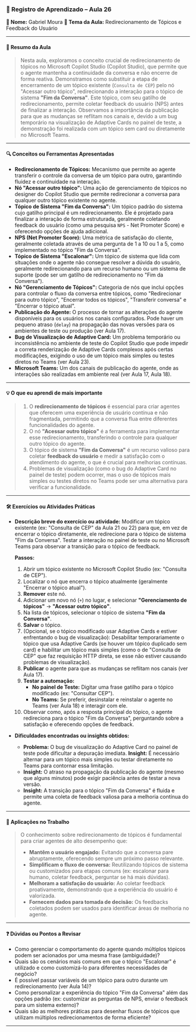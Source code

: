 ### 📘 Registro de Aprendizado – Aula 26

**👤 Nome:** Gabriel Moura
**🎯 Tema da Aula:** Redirecionamento de Tópicos e Feedback do Usuário

---

#### 📝 Resumo da Aula
> Nesta aula, exploramos o conceito crucial de redirecionamento de tópicos no Microsoft Copilot Studio (Copilot Studio), que permite que o agente mantenha a continuidade da conversa e não encerre de forma reativa. Demonstramos como substituir a etapa de encerramento de um tópico existente (`Consulta de CEP`) pelo nó "Acessar outro tópico", redirecionando a interação para o tópico de sistema **"Fim da Conversa"**. Este tópico, com seu gatilho de redirecionamento, permite coletar feedback do usuário (NPS) antes de finalizar a interação. Observamos a importância da publicação para que as mudanças se reflitam nos canais e, devido a um bug temporário na visualização de Adaptive Cards no painel de teste, a demonstração foi realizada com um tópico sem card ou diretamente no Microsoft Teams.

---

#### 🔍 Conceitos ou Ferramentas Apresentadas
- **Redirecionamento de Tópicos:** Mecanismo que permite ao agente transferir o controle da conversa de um tópico para outro, garantindo fluidez e continuidade na interação.
- **Nó "Acessar outro tópico":** Uma ação de gerenciamento de tópicos no designer do Copilot Studio que permite redirecionar a conversa para qualquer outro tópico existente no agente.
- **Tópico de Sistema "Fim da Conversa":** Um tópico padrão do sistema cujo gatilho principal é um redirecionamento. Ele é projetado para finalizar a interação de forma estruturada, geralmente coletando feedback do usuário (como uma pesquisa `NPS` - Net Promoter Score) e oferecendo opções de ajuda adicional.
- **NPS (Net Promoter Score):** Uma métrica de satisfação do cliente, geralmente coletada através de uma pergunta de 1 a 10 ou 1 a 5, como implementado no tópico "Fim da Conversa".
- **Tópico de Sistema "Escalonar":** Um tópico de sistema que lida com situações onde o agente não consegue resolver a dúvida do usuário, geralmente redirecionando para um recurso humano ou um sistema de suporte (pode ser um gatilho de redirecionamento no "Fim da Conversa").
- **Nó "Gerenciamento de Tópicos":** Categoria de nós que inclui opções para controlar o fluxo da conversa entre tópicos, como "Redirecionar para outro tópico", "Encerrar todos os tópicos", "Transferir conversa" e "Encerrar o tópico atual".
- **Publicação do Agente:** O processo de tornar as alterações do agente disponíveis para os usuários nos canais configurados. Pode haver um pequeno atraso (`delay`) na propagação das novas versões para os ambientes de teste ou produção (ver Aula 17).
- **Bug de Visualização de Adaptive Card:** Um problema temporário ou inconsistência no ambiente de teste do Copilot Studio que pode impedir a correta renderização de Adaptive Cards complexos após certas modificações, exigindo o uso de um tópico mais simples ou testes diretos no Teams (ver Aula 23).
- **Microsoft Teams:** Um dos canais de publicação do agente, onde as interações são realizadas em ambiente real (ver Aula 17, Aula 18).

---

#### 💡 O que eu aprendi de mais importante
> 1.  O **redirecionamento de tópicos** é essencial para criar agentes que oferecem uma experiência de usuário contínua e não fragmentada, permitindo que a conversa flua entre diferentes funcionalidades do agente.
> 2.  O nó **"Acessar outro tópico"** é a ferramenta para implementar esse redirecionamento, transferindo o controle para qualquer outro tópico do agente.
> 3.  O tópico de sistema **"Fim da Conversa"** é um recurso valioso para coletar **feedback do usuário** e medir a satisfação com o atendimento do agente, o que é crucial para melhorias contínuas.
> 4.  Problemas de visualização (como o bug do Adaptive Card no painel de teste) podem ocorrer, mas o uso de tópicos mais simples ou testes diretos no Teams pode ser uma alternativa para verificar a funcionalidade.

---

#### 🛠 Exercícios ou Atividades Práticas
- **Descrição breve do exercício ou atividade:** Modificar um tópico existente (ex: "Consulta de CEP" da Aula 21 ou 22) para que, em vez de encerrar o tópico diretamente, ele redirecione para o tópico de sistema "Fim da Conversa". Testar a interação no painel de teste ou no Microsoft Teams para observar a transição para o tópico de feedback.

    **Passos:**
    1.  Abrir um tópico existente no Microsoft Copilot Studio (ex: "Consulta de CEP").
    2.  Localizar o nó que encerra o tópico atualmente (geralmente "Encerrar o tópico atual").
    3.  **Remover** este nó.
    4.  Adicionar um novo nó (`+`) no lugar, e selecionar **"Gerenciamento de tópicos"** -> **"Acessar outro tópico"**.
    5.  Na lista de tópicos, selecionar o tópico de sistema **"Fim da Conversa"**.
    6.  **Salvar** o tópico.
    7.  (Opcional, se o tópico modificado usar Adaptive Cards e estiver enfrentando o bug de visualização): Desabilitar temporariamente o tópico que usa Adaptive Cards (se houver um tópico duplicado sem card) e habilitar um tópico mais simples (como o de "Consulta de CEP" que faz requisição HTTP direta, se esse não estiver causando problemas de visualização).
    8.  **Publicar** o agente para que as mudanças se reflitam nos canais (ver Aula 17).
    9.  **Testar a automação:**
        *   **No painel de Teste:** Digitar uma frase gatilho para o tópico modificado (ex: "Consultar CEP").
        *   **No Teams:** Se preferir, desinstalar e reinstalar o agente no Teams (ver Aula 18) e interagir com ele.
    10. Observar como, após a resposta principal do tópico, o agente redireciona para o tópico "Fim da Conversa", perguntando sobre a satisfação e oferecendo opções de feedback.

- **Dificuldades encontradas ou insights obtidos:**
    - **Problema:** O bug de visualização do Adaptive Card no painel de teste pode dificultar a depuração imediata. **Insight:** É necessário alternar para um tópico mais simples ou testar diretamente no Teams para contornar essa limitação.
    - **Insight:** O atraso na propagação da publicação do agente (mesmo que alguns minutos) pode exigir paciência antes de testar a nova versão.
    - **Insight:** A transição para o tópico "Fim da Conversa" é fluida e permite uma coleta de feedback valiosa para a melhoria contínua do agente.

---

#### 📌 Aplicações no Trabalho
> O conhecimento sobre redirecionamento de tópicos é fundamental para criar agentes de alto desempenho que:
> - **Mantêm o usuário engajado:** Evitando que a conversa pare abruptamente, oferecendo sempre um próximo passo relevante.
> - **Simplificam o fluxo de conversa:** Reutilizando tópicos de sistema ou customizados para etapas comuns (ex: escalonar para humano, coletar feedback, perguntar se há mais dúvidas).
> - **Melhoram a satisfação do usuário:** Ao coletar feedback proativamente, demonstrando que a experiência do usuário é valorizada.
> - **Fornecem dados para tomada de decisão:** Os feedbacks coletados podem ser usados para identificar áreas de melhoria no agente.

---

#### ❓ Dúvidas ou Pontos a Revisar
- Como gerenciar o comportamento do agente quando múltiplos tópicos podem ser acionados por uma mesma frase (ambiguidade)?
- Quais são os cenários mais comuns em que o tópico "Escalonar" é utilizado e como customizá-lo para diferentes necessidades de negócio?
- É possível passar variáveis de um tópico para outro durante um redirecionamento (ver Aula 14)?
- Como personalizar a experiência do tópico "Fim da Conversa" além das opções padrão (ex: customizar as perguntas de NPS, enviar o feedback para um sistema externo)?
- Quais são as melhores práticas para desenhar fluxos de tópicos que utilizam múltiplos redirecionamentos de forma eficiente?
---